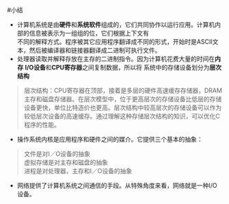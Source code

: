 #小结     
- 计算机系统是由**硬件**和**系统软件**组成的，它们共同协作以运行应用。计算机内部的信息被表示为一组组的位，它们根据上下文有  
不同的解释方式。程序被其它应用程序翻译成不同的形式，开始时是ASCII文本，然后被编译器和链接器翻译成二进制可执行文件。        
- 处理器读取并解释存放在主存的二进制指令。因为计算机花费大量的时间在**内存** **I/O设备**和**CPU寄存器**之间复制数据，所以将
系统中的存储设备划分为**层次结构**        
> 层次结构：CPU寄存器在顶部，接着是多层的硬件高速缓存存储器，DRAM主存和磁盘存储器。在层次模型中，位于更高层次的存储设备比低层的存储设备更快，单位比特造价也更高。层次结构中较高层次的存储设备可以作为较低层次设备的高速缓存。通过理解这种存储层次结构的知识，可以优化C程序的性能。      
- 操作系统内核是应用程序和硬件之间的媒介。它提供三个基本的抽象：      
> 文件是对I／O设备的抽象     
> 虚拟存储是对主存和磁盘的抽象    
> 进程是对处理器，主存和I／O设备的抽象      
- 网络提供了计算机系统之间通信的手段。从特殊角度来看，网络就是一种I/O设备。     



